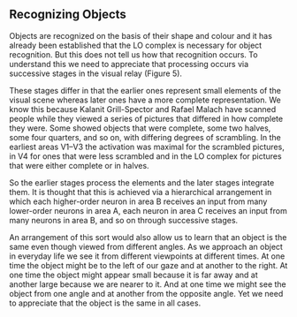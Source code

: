 ## Recognizing Objects

Objects are recognized on the basis of their shape and colour and it has already been established that the LO complex is necessary for object recognition. But this does not tell us how that recognition occurs. To understand this we need to appreciate that processing occurs via successive stages in the visual relay (Figure 5).

These stages differ in that the earlier ones represent small elements of the visual scene whereas later ones have a more complete representation. We know this because Kalanit Grill-Spector and Rafael Malach have scanned people while they viewed a series of pictures that differed in how complete they were. Some showed objects that were complete, some two halves, some four quarters, and so on, with differing degrees of scrambling. In the earliest areas V1–V3 the activation was maximal for the scrambled pictures, in V4 for ones that were less scrambled and in the LO complex for pictures that were either complete or in halves.

So the earlier stages process the elements and the later stages integrate them. It is thought that this is achieved via a hierarchical arrangement in which each higher-order neuron in area B receives an input from many lower-order neurons in area A, each neuron in area C receives an input from many neurons in area B, and so on through successive stages.

An arrangement of this sort would also allow us to learn that an object is the same even though viewed from different angles. As we approach an object in everyday life we see it from different viewpoints at different times. At one time the object might be to the left of our gaze and at another to the right. At one time the object might appear small because it is far away and at another large because we are nearer to it. And at one time we might see the object from one angle and at another from the opposite angle. Yet we need to appreciate that the object is the same in all cases.